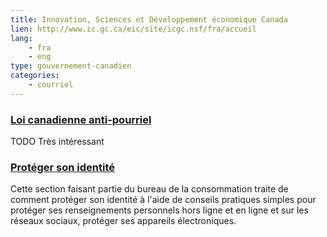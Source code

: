 ```yaml
---
title: Innovation, Sciences et Développement économique Canada
lien: http://www.ic.gc.ca/eic/site/icgc.nsf/fra/accueil
lang:
    - fra
    - eng
type: gouvernement-canadien
categories:
    - courriel
---
```

### [Loi canadienne anti-pourriel](https://www.combattrelepourriel.gc.ca/eic/site/030.nsf/fra/accueil)
TODO Très intéressant

### [Protéger son identité](http://www.ic.gc.ca/eic/site/oca-bc.nsf/fra/ca03025.html)
Cette section faisant partie du bureau de la consommation traite de comment protéger son identité à l'aide de conseils pratiques simples pour protéger ses renseignements personnels hors ligne et en ligne et sur les réseaux sociaux, protéger ses appareils électroniques.

